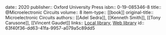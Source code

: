 date:: 2020
publisher:: Oxford University Press
isbn:: 0-19-085346-8
title:: @Microelectronic Circuits
volume:: 8
item-type:: [[book]]
original-title:: Microelectronic Circuits
authors:: [[Adel Sedra]], [[Kenneth Smith]], [[Tony Carusone]], [[Vincent Gaudet]]
links:: [Local library](zotero://select/library/items/XEBWTKQT), [Web library](https://www.zotero.org/users/8784047/items/XEBWTKQT)
id:: 63f40f36-dd63-41fa-9957-a079a5c89dd5
